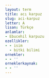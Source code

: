 ```yaml
---
layout: term
title: acı karpuz
slug: aci-karpuz
letter: A
lisan: Türkçe
anlamlar:
- Ebucehil karpuzu
ozellikler:
- - isim
  - bitki bilimi
ornekler:
- - ''
orneklerkaynak:
- - ''
---
```

